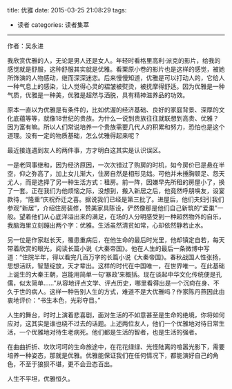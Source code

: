 title: 优雅
date: 2015-03-25 21:08:29
tags: 
- 读者
categories: 读者集萃
---

作者：吴永进

我欣赏优雅的人，无论是男人还是女人。年轻时看格里高利·派克的影片，给我的感觉就是舒服，这种舒服其实就是优雅。看栗原小卷的影片也是这样的感觉，被她所饰演的人物感动，继而深深迷恋。后来慢慢知道，优雅是可以打动人的，它给人一种气息上的感染，让人觉得心灵的褶皱被熨烫，被抚摩得舒适。因为优雅是一种气质，优雅是一种美，优雅是超然与洒脱，具有精神滋养品的功效。

原本一直以为优雅是有条件的，比如优渥的经济基础、良好的家庭背景、深厚的文化底蕴等等，就像18世纪的贵族。为什么一说到贵族往往就联想到高贵、优雅？因为富有嘛。所以人们常说培养一个贵族需要几代人的积累和努力，恐怕也是这个道理。没有一定的物质基础，怎么优雅得起来呢？

最近接连遇到友人的两件事，方才明白这其实是认识误区。
<!--more-->
一是老同事继和，因为经济原因，一次次错过了购房的时机，如今房价已是悬在半空，仰之弥高了，加上女儿渐大，住房自然是相形见绌。可他并未捶胸顿足、怨天尤人，而是选择了另一种生活方式：租房。前一阵，因嫌早先所租的房屋小了，换了一套。正在我们为他烦恼之际，没想到，搬入新居之后，他竟然呼朋唤友，设宴款待，“隆重”庆祝乔迁之喜。据说我们已经是第三批了。进屋后，他们夫妇引我们参观“新居”，介绍住房装修，赞美家具陈设，俨然像那是他们自己新筑的“爱巢”一般。望着他们从心底洋溢出来的满足，在场的人分明感受到一种超然物外的自乐，我脑海里立刻蹦出两个字：优雅。生活虽然清贫如常，心却依然静若止水。

另一位是作家赵长天，罹患重病后，在他生命的最后时光里，他却镇定自若，每天带着欣赏的眼光，阅读长篇小说《大秦帝国》。他在人生的最后一条微博中写道：“住院半年，得以看完几百万字的长篇小说《大秦帝国》。春秋战国人性张扬，思想活跃，智慧绽放，天才辈出。这样的时代在中国唯一，在世界唯一。在此基础上诞生的大秦王朝，岂能用简单一句‘暴政’来概括。现在谈起中华文化传统便是孔儒，似太简单……”从容地评点文学、评点历史，哪里看得出是一个沉疴在身、不久于世的病人。这样一种告别人生的方式，难道不是大优雅吗？作家陈丹燕因此由衷地评价：“书生本色，光彩夺目。”

人生的舞台，时时上演着悲喜剧，面对生活的不如意甚至是生命的绝境，你将如何应对，这其实是谁也绕不过去的话题。上述两位友人，他们一个优雅地对待日常生活，一个优雅地对待生老病死。他们都是生活的智者，也是生活的强者。

在曲曲折折、坎坎坷坷的生命旅途中，在花花绿绿、光怪陆离的喧嚣光影下，需要培养一种姿态，那就是优雅。优雅能保证我们在任何情况下，都能演好自己的角色，不至于狼狈不堪，更不会丑态百出。

人生不平坦，优雅恒久。
